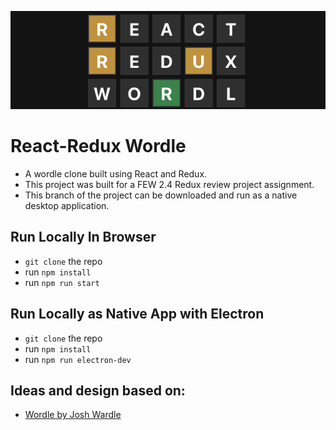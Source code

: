 ![App Screenshot](./public/readme-header.png)
# React-Redux Wordle
- A wordle clone built using React and Redux.
- This project was built for a FEW 2.4 Redux review project assignment.
- This branch of the project can be downloaded and run as a native desktop application.

## Run Locally In Browser
- ```git clone``` the repo
- run ```npm install``` 
- run ```npm run start```

## Run Locally as Native App with Electron
- ```git clone``` the repo
- run ```npm install``` 
- run ```npm run electron-dev```

## Ideas and design based on:
- [Wordle by Josh Wardle](https://www.powerlanguage.co.uk/wordle/)